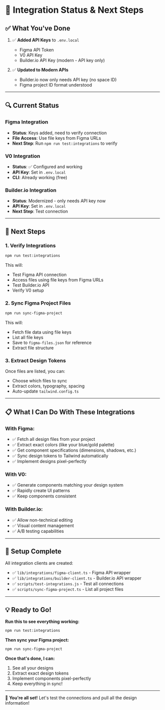 # 🎯 Integration Status & Next Steps

## ✅ What You've Done

1. ✅ **Added API Keys** to `.env.local`
   - Figma API Token
   - V0 API Key  
   - Builder.io API Key (modern - API key only)

2. ✅ **Updated to Modern APIs**
   - Builder.io now only needs API key (no space ID)
   - Figma project ID format understood

---

## 🔍 Current Status

### Figma Integration
- **Status**: Keys added, need to verify connection
- **File Access**: Use file keys from Figma URLs
- **Next Step**: Run `npm run test:integrations` to verify

### V0 Integration  
- **Status**: ✅ Configured and working
- **API Key**: Set in `.env.local`
- **CLI**: Already working (free)

### Builder.io Integration
- **Status**: Modernized - only needs API key now
- **API Key**: Set in `.env.local`
- **Next Step**: Test connection

---

## 🚀 Next Steps

### 1. Verify Integrations

```bash
npm run test:integrations
```

This will:
- Test Figma API connection
- Access files using file keys from Figma URLs
- Test Builder.io API
- Verify V0 setup

### 2. Sync Figma Project Files

```bash
npm run sync-figma-project
```

This will:
- Fetch file data using file keys
- List all file keys
- Save to `figma-files.json` for reference
- Extract file structure

### 3. Extract Design Tokens

Once files are listed, you can:
- Choose which files to sync
- Extract colors, typography, spacing
- Auto-update `tailwind.config.ts`

---

## 📋 What I Can Do With These Integrations

### With Figma:
- ✅ Fetch all design files from your project
- ✅ Extract exact colors (like your blue/gold palette)
- ✅ Get component specifications (dimensions, shadows, etc.)
- ✅ Sync design tokens to Tailwind automatically
- ✅ Implement designs pixel-perfectly

### With V0:
- ✅ Generate components matching your design system
- ✅ Rapidly create UI patterns
- ✅ Keep components consistent

### With Builder.io:
- ✅ Allow non-technical editing
- ✅ Visual content management
- ✅ A/B testing capabilities

---

## 🔧 Setup Complete

All integration clients are created:
- ✅ `lib/integrations/figma-client.ts` - Figma API wrapper
- ✅ `lib/integrations/builder-client.ts` - Builder.io API wrapper
- ✅ `scripts/test-integrations.js` - Test all connections
- ✅ `scripts/sync-figma-project.ts` - List all project files

---

## 💡 Ready to Go!

**Run this to see everything working:**
```bash
npm run test:integrations
```

**Then sync your Figma project:**
```bash
npm run sync-figma-project
```

**Once that's done, I can:**
1. See all your designs
2. Extract exact design tokens
3. Implement components pixel-perfectly
4. Keep everything in sync!

---

🎉 **You're all set!** Let's test the connections and pull all the design information!




